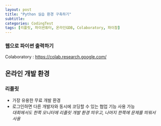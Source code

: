 ```yaml
---
layout: post
title: "Python 실습 환경 구축하기"
subtitle: 
categories: CodingTest
tags: [리플릿, 파이썬튜터, 온라인GDB, Colaboratory, 파이참]
---
```

### 웹으로 파이썬 출력하기
Colaboratory : <https://colab.research.google.com/>


## 온라인 개발 환경
### 리플릿
* 가장 유용한 무료 개발 환경
* 로그인하면 다른 개발자와 동시에 코딩할 수 있는 협업 기능 사용 가능  
  *대회에서도 한쪽 모니터에 리플릿 개발 환경 띄우고, 나머지 한쪽에 문제를 띄워서 사용*


